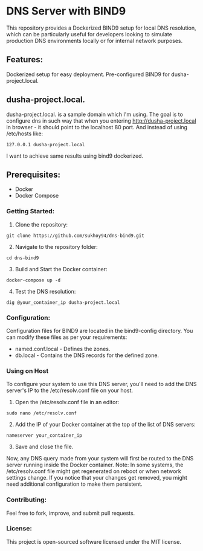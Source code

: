 # DNS Server with BIND9
This repository provides a Dockerized BIND9 setup for local DNS resolution, which can be particularly useful for developers looking to simulate production DNS environments locally or for internal network purposes.


## Features:
Dockerized setup for easy deployment.
Pre-configured BIND9 for dusha-project.local.

## dusha-project.local.

dusha-project.local. is a sample domain which I'm using. The goal is to configure dns in such
way that when you entering http://dusha-project.local in browser - it should point to 
the localhost 80 port. And instead of using /etc/hosts like:

```
127.0.0.1 dusha-project.local
```

I want to achieve same results using bind9 dockerized.

## Prerequisites:
- Docker
- Docker Compose


###  Getting Started:

1. Clone the repository:

```
git clone https://github.com/sukhoy94/dns-bind9.git
```

2. Navigate to the repository folder:

```
cd dns-bind9
```

3. Build and Start the Docker container:

```
docker-compose up -d
```

4. Test the DNS resolution:

```
dig @your_container_ip dusha-project.local
```


### Configuration:
Configuration files for BIND9 are located in the bind9-config directory. You can modify these files as per your requirements:

- named.conf.local - Defines the zones.
- db.local - Contains the DNS records for the defined zone.

### Using on Host

To configure your system to use this DNS server, you'll need to add the 
DNS server's IP to the /etc/resolv.conf file on your host.

1. Open the /etc/resolv.conf file in an editor:

```
sudo nano /etc/resolv.conf
```

2. Add the IP of your Docker container at the top of the list of DNS servers:

```
nameserver your_container_ip
```

3. Save and close the file.

Now, any DNS query made from your system will first be routed to the DNS server running inside the Docker container.
Note: In some systems, the /etc/resolv.conf file might get regenerated on reboot or when network settings change. If you notice that your changes get removed, you might need additional configuration to make them persistent.

### Contributing:
Feel free to fork, improve, and submit pull requests.

### License:
This project is open-sourced software licensed under the MIT license.
